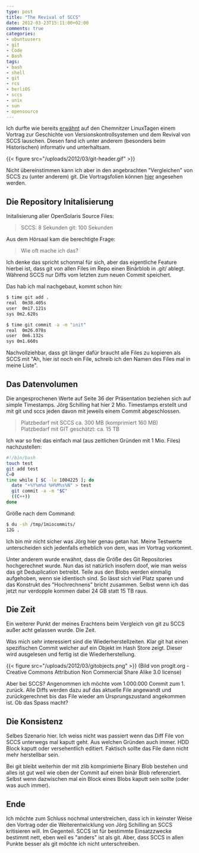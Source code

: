 ```yaml
---
type: post
title: "The Revival of SCCS"
date: 2012-03-23T15:11:00+02:00
comments: true
categories:
- ubuntuusers
- git
- Code
- Bash
tags:
- bash
- shell
- git
- rcs
- berliOS
- sccs
- unix
- sun
- opensource
---
```


Ich durfte wie bereits [erwähnt](/blog/2012/03/22/chemnitzer-linux-tage-2012/)
auf den Chemnitzer LinuxTagen einem Vortrag zur Geschichte von Versionskontrollsystemen und dem Revival von SCCS lauschen.
Diesen fand ich unter anderem (besonders beim Historischen) informativ und unterhaltsam.

{{< figure src="/uploads/2012/03/git-header.gif" >}}

Nicht übereinstimmen kann ich aber in den angebrachten "Vergleichen" von SCCS zu
(unter anderem) git. Die Vortragsfolien können [hier](http://chemnitzer.linux-tage.de/2012/vortraege/folien/941_SCCS.pdf)
angesehen werden.


## Die Repository Initalisierung

Initalisierung aller OpenSolaris Source Files:

> SCCS: 8 Sekunden
> git: 100 Sekunden

Aus dem Hörsaal kam die berechtigte Frage:

> Wie oft mache ich das?

Ich denke das spricht schonmal für sich, aber das eigentliche Feature hierbei
ist, dass git von allen Files im Repo einen Binärblob in .git/ ablegt. Während
SCCS nur Diffs vom letzten zum neuen Commit speichert.

Das hab ich mal nachgebaut, kommt schon hin:

``` bash
$ time git add .
real  0m38.405s
user  0m17.121s
sys 0m2.620s
```

``` bash
$ time git commit -a -m "init"
real  0m26.078s
user  0m6.132s
sys 0m1.660s
```

Nachvollziehbar, dass git länger dafür braucht alle Files zu kopieren als SCCS
mit "Ah, hier ist noch ein File, schreib ich den Namen des Files mal in meine Liste".

## Das Datenvolumen

Die angesprochenen Werte auf Seite 36 der Präsentation beziehen sich auf simple
Timestamps. Jörg Schilling hat hier 2 Mio. Timestamps erstellt und mit git und sccs
jeden davon mit jeweils einem Commit abgeschlossen.

> Platzbedarf mit SCCS ca. 300 MB (komprimiert 160 MB)
> Platzbedarf mit GIT geschätzt: ca. 15 TB

Ich war so frei das einfach mal (aus zeitlichen Gründen mit 1 Mio. Files) nachzustellen:

``` bash
#!/bin/bash
touch test
git add test
C=0
time while [ $C -le 1004225 ]; do
  date "+%Y%m%d %H%M%s%N" > test
  git commit -a -m "$C"
  ((C++))
done
```

Größe nach dem Command:

``` bash
$ du -sh /tmp/1miocommits/
12G .
```

Ich bin mir nicht sicher was Jörg hier genau getan hat. Meine Testwerte
unterscheiden sich jedenfalls erheblich von dem, was im Vortrag vorkommt.

Unter anderem wurde erwähnt, dass die Größe des Git Repositories hochgerechnet
wurde. Nun das ist natürlich insofern doof, wie man weiss das git Deduplication
betreibt. Teile aus den Blobs werden einmalig aufgehoben, wenn sie idientisch
sind. So lässt sich viel Platz sparen und das Konstrukt des "Hochrechnens"
bricht zusammen. Selbst wenn ich das jetzt nur verdopple kommen dabei 24 GB
statt 15 TB raus.


## Die Zeit

Ein weiterer Punkt der meines Erachtens beim Vergleich von git zu SCCS außer
acht gelassen wurde. Die Zeit.

Was mich sehr interessiert sind die Wiederherstellzeiten. Klar git hat
einen spezifischen Commit welcher auf ein Objekt im Hash Store zeigt. Dieser
wird ausgelesen und fertig ist die Wiederherstellung.

{{< figure src="/uploads/2012/03/gitobjects.png" >}}
(Bild von progit.org - Creative Commons Attribution Non Commercial Share Alike 3.0
license)

Aber bei SCCS? Angenommen ich möchte vom 1.000.000 Commit zum 1. zurück. Alle
Diffs werden dazu auf das aktuelle File angewandt und zurückgerechnet bis
das File wieder am Ursprungszustand angekommen ist. Ob das Spass macht?

## Die Konsistenz

Selbes Szenario hier. Ich weiss nicht was passiert wenn das Diff File von SCCS
unterwegs mal kaputt geht. Aus welchen Gründen auch immer. HDD Block kaputt oder
versehentlich editiert. Faktisch sollte das File dann nicht mehr herstellbar sein.

Bei git bleibt weiterhin der mit zlib komprimierte Binary Blob bestehen und
alles ist gut weil wie oben der Commit auf einen binär Blob referenziert.
Selbst wenn dazwischen mal ein Block eines Blobs kaputt sein
sollte (oder was auch immer).

## Ende

Ich möchte zum Schluss nochmal unterstreichen, dass ich in keinster Weise den
Vortrag oder die Weiterentwicklung von Jörg Schilling an SCCS kritisieren will.
Im Gegenteil. SCCS ist für bestimmte Einsatzzwecke bestimmt nett, eben weil es
"anders" ist als git. Aber, dass SCCS in allen Punkte besser als git möchte ich
nicht unterschreiben.

